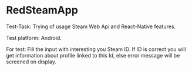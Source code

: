 # RedSteamApp

Test-Task: Trying of usage Steam Web Api and React-Native features.

Test platform: Android.

For test: Fill the input with interesting you Steam ID. If ID is correct you will get information about profile linked to this Id, else error message will be screened on display.
